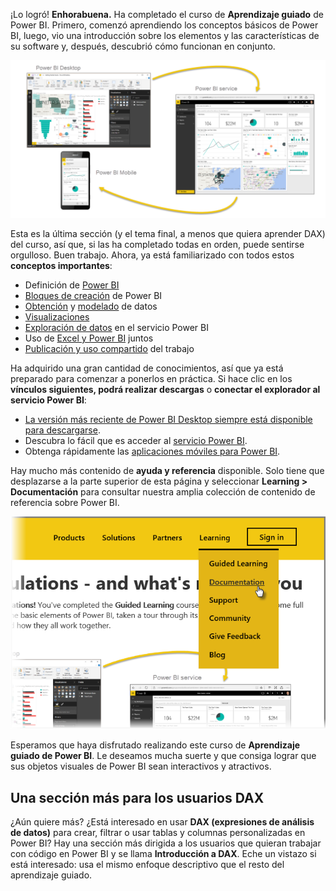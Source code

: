 ¡Lo logró! **Enhorabuena.** Ha completado el curso de **Aprendizaje guiado** de Power BI. Primero, comenzó aprendiendo los conceptos básicos de Power BI, luego, vio una introducción sobre los elementos y las características de su software y, después, descubrió cómo funcionan en conjunto.

![](media/6-5-guided-learning-completion/c0a0_2.png)

Esta es la última sección (y el tema final, a menos que quiera aprender DAX) del curso, así que, si las ha completado todas en orden, puede sentirse orgulloso. Buen trabajo. Ahora, ya está familiarizado con todos estos **conceptos importantes**:

* Definición de [Power BI](../gettingstarted.yml#step-1)
* [Bloques de creación](../gettingstarted.yml#step-3) de Power BI
* [Obtención](../gettingdata.yml#step-3) y [modelado](../modeling.yml#step-1) de datos
* [Visualizaciones](../visualizations.yml#step-1)
* [Exploración de datos](../exploringdata.yml#step-1) en el servicio Power BI
* Uso de [Excel y Power BI](../powerbiandexcel.yml#step-1) juntos
* [Publicación y uso compartido](../publishingandsharing.yml#step-1) del trabajo

Ha adquirido una gran cantidad de conocimientos, así que ya está preparado para comenzar a ponerlos en práctica. Si hace clic en los **vínculos siguientes, podrá realizar descargas** o **conectar el explorador al servicio Power BI**:

* [La versión más reciente de Power BI Desktop siempre está disponible para descargarse](https://powerbi.microsoft.com/desktop).
* Descubra lo fácil que es acceder al [servicio Power BI](https://powerbi.microsoft.com/).
* Obtenga rápidamente las [aplicaciones móviles para Power BI](https://powerbi.microsoft.com/mobile/).

Hay mucho más contenido de **ayuda y referencia** disponible. Solo tiene que desplazarse a la parte superior de esta página y seleccionar **Learning > Documentación** para consultar nuestra amplia colección de contenido de referencia sobre Power BI.

![](media/6-5-guided-learning-completion/6-5_1.png)

Esperamos que haya disfrutado realizando este curso de **Aprendizaje guiado de Power BI**. Le deseamos mucha suerte y que consiga lograr que sus objetos visuales de Power BI sean interactivos y atractivos.

## <a name="one-more-section-for-dax-users"></a>Una sección más para los usuarios DAX
¿Aún quiere más? ¿Está interesado en usar **DAX (expresiones de análisis de datos)** para crear, filtrar o usar tablas y columnas personalizadas en Power BI? Hay una sección más dirigida a los usuarios que quieran trabajar con código en Power BI y se llama **Introducción a DAX**. Eche un vistazo si está interesado: usa el mismo enfoque descriptivo que el resto del aprendizaje guiado.

